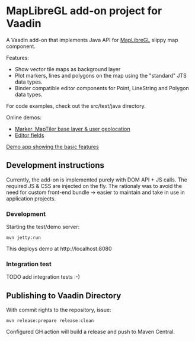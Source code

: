 # MapLibreGL add-on project for Vaadin

A Vaadin add-on that implements Java API for [MapLibreGL](https://maplibre.org) slippy map component.

Features:

 * Show vector tile maps as background layer
 * Plot markers, lines and polygons on the map using the "standard" JTS data types.
 * Binder compatible editor components for Point, LineString and Polygon data types.

For code examples, check out the src/test/java directory.

Online demos:

 * [Marker, MapTiler base layer & user geolocation](https://addons.dokku1.parttio.org/maplibre)
 * [Editor fields](https://addons.dokku1.parttio.org/maplibrejtseditors)

[Demo app showing the basic features]()

## Development instructions

Currently, the add-on is implemented purely with DOM API + JS calls. The required JS & CSS are injected on the fly. The rationaly was to avoid the need for custom front-end bundle -> easier to maintain and take in use in application projects.

### Development

Starting the test/demo server:
```
mvn jetty:run
```

This deploys demo at http://localhost:8080

### Integration test

TODO add integration tests :-)

## Publishing to Vaadin Directory

With commit rights to the repository, issue:

    mvn release:prepare release:clean

Configured GH action will build a release and push to Maven Central.
